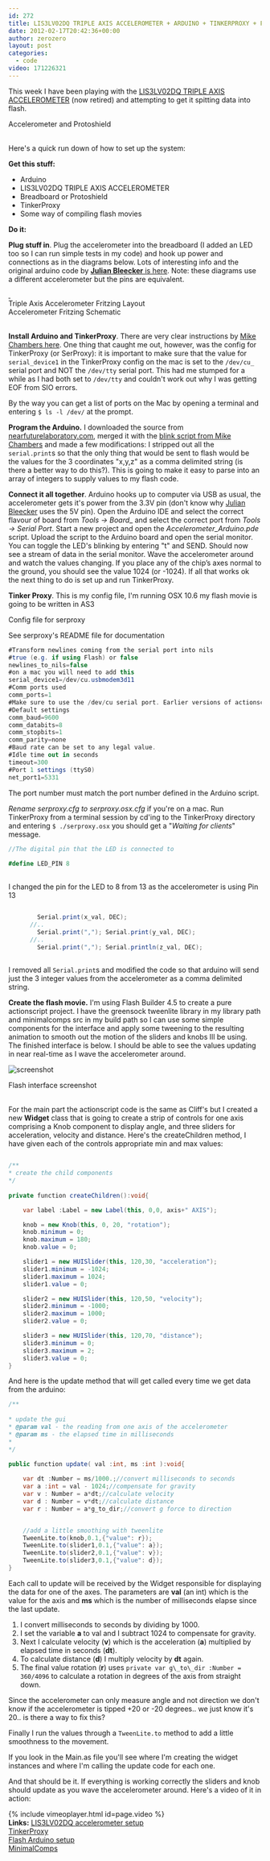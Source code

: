 ```yaml
---
id: 272
title: LIS3LV02DQ TRIPLE AXIS ACCELEROMETER + ARDUINO + TINKERPROXY + FLASH
date: 2012-02-17T20:42:36+00:00
author: zerozero
layout: post
categories:
  - code
video: 171226321
---
```

This week I have been playing with the [LIS3LV02DQ TRIPLE AXIS ACCELEROMETER](http://www.sparkfun.com/products/758) (now retired) and attempting to get it spitting data into flash.

<div class="img_row">
	<img class="col three" src="{{ site.baseurl }}/images/uploads/IMG_1712_c.jpg" alt="" title="accelerometer"/>
</div>
<div class="col three caption">
	Accelerometer and Protoshield
</div>
<br/>


Here's a quick run down of how to set up the system:

**Get this stuff:**

- Arduino
- LIS3LV02DQ TRIPLE AXIS ACCELEROMETER
- Breadboard or Protoshield
- TinkerProxy
- Some way of compiling flash movies
    

**Do it:**

**Plug stuff in**. Plug the accelerometer into the breadboard (I added an LED too so I can run simple tests in my code) and hook up power and connections as in the diagrams below. Lots of interesting info and the original arduino code by [**Julian Bleecker** is here](http://nearfuturelaboratory.com/2006/09/22/arduino-and-the-lis3lv02dq-triple-axis-accelerometer/). Note: these diagrams use a different accelerometer but the pins are equivalent.

<div class="img_row">
	<a href="/images/uploads/acc_ard_fla_bb.jpg">
	<img class="col two left" src="{{ site.baseurl }}/images/uploads/acc_ard_fla_bb.jpg" alt="" title="Triple Axis Accelerometer Fritzing Layout"/>
	</a>
	<a href="/images/uploads/acc_ard_fla_schem.jpg">
	<img class="col one right" src="{{ site.baseurl }}/images/uploads/acc_ard_fla_schem.jpg" alt="" title="Accelerometer Fritzing Schematic"/>
	</a>
</div>
<div class="col two left caption">
	Triple Axis Accelerometer Fritzing Layout
</div>
<div class="col one right caption">
	Accelerometer Fritzing Schematic
</div>
<br/>
  

**Install Arduino and TinkerProxy**. There are very clear instructions by [Mike Chambers here](http://www.mikechambers.com/blog/2010/08/04/getting-started-with-flash-and-arduino/). One thing that caught me out, however, was the config for TinkerProxy (or SerProxy): it is important to make sure that the value for `serial_device1` in the TinkerProxy config on the mac is set to the `/dev/cu_` serial port and NOT the `/dev/tty` serial port. This had me stumped for a while as I had both set to `/dev/tty` and couldn't work out why I was getting EOF from SIO errors.
  
By the way you can get a list of ports on the Mac by opening a terminal and entering `$ ls -l /dev/` at the prompt.

**Program the Arduino.** I downloaded the source from <a href="http://www.nearfuturelaboratory.com/2006/09/22/arduino-and-the-lis3lv02dq-triple-axis-accelerometer/" target="_blank">nearfuturelaboratory.com</a>, merged it with the <a href="http://www.mikechambers.com/blog/2010/08/04/getting-started-with-flash-and-arduino/" target="_blank">blink script from Mike Chambers</a> and made a few modifications: I stripped out all the `serial.print`s so that the only thing that would be sent to flash would be the values for the 3 coordinates "x,y,z" as a comma delimited string (is there a better way to do this?). This is going to make it easy to parse into an array of integers to supply values to my flash code.

**Connect it all together**. Arduino hooks up to computer via USB as usual, the accelerometer gets it's power from the 3.3V pin (don't know why [Julian Bleecker](http://nearfuturelaboratory.com/2006/09/22/arduino-and-the-lis3lv02dq-triple-axis-accelerometer/) uses the 5V pin). Open the Arduino IDE and select the correct flavour of board from _Tools -> Board__ and select the correct port from _Tools -> Serial Port_. Start a new project and open the _Accelerometer_Arduino.pde_ script. Upload the script to the Arduino board and open the serial monitor. You can toggle the LED's blinking by entering "t" and SEND. Should now see a stream of data in the serial monitor. Wave the accelerometer around and watch the values changing. If you place any of the chip’s axes normal to the ground, you should see the value 1024 (or -1024). If all that works ok the next thing to do is set up and run TinkerProxy.

**Tinker Proxy**. This is my config file, I'm running OSX 10.6 my flash movie is going to be written in AS3

Config file for serproxy

See serproxy's README file for documentation


```csharp
#Transform newlines coming from the serial port into nils
#true (e.g. if using Flash) or false
newlines_to_nils=false
#on a mac you will need to add this
serial_device1=/dev/cu.usbmodem3d11
#Comm ports used
comm_ports=1  
#Make sure to use the /dev/cu serial port. Earlier versions of actionscript required newlines_to_nils=true
#Default settings
comm_baud=9600  
comm_databits=8  
comm_stopbits=1  
comm_parity=none 
#Baud rate can be set to any legal value.  
#Idle time out in seconds
timeout=300
#Port 1 settings (ttyS0)
net_port1=5331
```
  
The port number must match the port number defined in the Arduino script.

_Rename serproxy.cfg to serproxy.osx.cfg_ if you're on a mac. Run TinkerProxy from a terminal session by cd'ing to the TinkerProxy directory and entering `$ ./serproxy.osx` you should get a "_Waiting for clients_" message.


```csharp  
//The digital pin that the LED is connected to
  
#define LED_PIN 8
  
```
  
I changed the pin for the LED to 8 from 13 as the accelerometer is using Pin 13
  
```csharp

        Serial.print(x_val, DEC);
      //..
        Serial.print(","); Serial.print(y_val, DEC);
      //..
        Serial.print(","); Serial.println(z_val, DEC);
    

```

I removed all `Serial.print`s and modified the code so that arduino will send just the 3 integer values from the accelerometer as a comma delimited string.

**Create the flash movie.** I'm using Flash Builder 4.5 to create a pure actionscript project. I have the greensock tweenlite library in my library path and minimalcomps src in my build path so I can use some simple components for the interface and apply some tweening to the resulting animation to smooth out the motion of the sliders and knobs Ill be using. The finished interface is below. I should be able to see the values updating in near real-time as I wave the accelerometer around.

![screenshot](/images/uploads/acc_ard_fla_screenshot1.jpg)
<div class="col three caption">
	Flash interface screenshot
</div>
<br/>

For the main part the actionscript code is the same as Cliff's but I created a new **Widget** class that is going to create a strip of controls for one axis comprising a Knob component to display angle, and three sliders for acceleration, velocity and distance. Here's the createChildren method, I have given each of the controls appropriate min and max values:
  
```csharp

/**
* create the child components         
*/
          
private function createChildren():void{

    var label :Label = new Label(this, 0,0, axis+" AXIS");

    knob = new Knob(this, 0, 20, "rotation");
    knob.minimum = 0;
    knob.maximum = 180;
    knob.value = 0;

    slider1 = new HUISlider(this, 120,30, "acceleration");
    slider1.minimum = -1024;
    slider1.maximum = 1024;
    slider1.value = 0;

    slider2 = new HUISlider(this, 120,50, "velocity");
    slider2.minimum = -1000;
    slider2.maximum = 1000;
    slider2.value = 0;

    slider3 = new HUISlider(this, 120,70, "distance");
    slider3.minimum = 0;
    slider3.maximum = 2;
    slider3.value = 0;
}
```
    

And here is the update method that will get called every time we get data from the arduino:
  
```csharp
/**
           
* update the gui
* @param val - the reading from one axis of the accelerometer           
* @param ms - the elapsed time in milliseconds           
*           
*/
          
public function update( val :int, ms :int ):void{

    var dt :Number = ms/1000.;//convert milliseconds to seconds
    var a :int = val - 1024;//compensate for gravity
    var v : Number = a*dt;//calculate velocity
    var d : Number = v*dt;//calculate distance
    var r : Number = a*g_to_dir;//convert g force to direction


    //add a little smoothing with tweenlite
    TweenLite.to(knob,0.1,{"value": r});
    TweenLite.to(slider1,0.1,{"value": a});
    TweenLite.to(slider2,0.1,{"value": v});
    TweenLite.to(slider3,0.1,{"value": d});
}
```

Each call to update will be received by the Widget responsible for displaying the data for one of the axes. The parameters are **val** (an int) which is the value for the axis and **ms** which is the number of milliseconds elapse since the last update.

  1. I convert milliseconds to seconds by dividing by 1000. 
  2. I set the variable **a** to val and I subtract 1024 to compensate for gravity. 
  3. Next I calculate velocity (**v**) which is the acceleration (**a**) multiplied by elapsed time in seconds (**dt**). 
  4. To calculate distance (**d**) I multiply velocity by **dt** again. 
  5. The final value rotation (**r**) uses `private var g\_to\_dir :Number = 360/4096` to calculate a rotation in degrees of the axis from straight down.

Since the accelerometer can only measure angle and not direction we don't know if the accelerometer is tipped +20 or -20 degrees.. we just know it's 20.. is there a way to fix this?
  
Finally I run the values through a `TweenLite.to` method to add a little smoothness to the movement.
  
If you look in the Main.as file you'll see where I'm creating the widget instances and where I'm calling the update code for each one.
  
And that should be it. If everything is working correctly the sliders and knob should update as you wave the accelerometer around. Here's a video of it in action:
  
{% include vimeoplayer.html id=page.video %}
  <br/>
**Links:**
[LIS3LV02DQ accelerometer setup](http://www.nearfuturelaboratory.com/2006/09/22/arduino-and-the-lis3lv02dq-triple-axis-accelerometer)  
[TinkerProxy](http://code.google.com/p/tinkerit/downloads/list)  
[Flash Arduino setup](http://www.mikechambers.com/blog/2010/08/04/getting-started-with-flash-and-arduino/)  
[MinimalComps](http://www.minimalcomps.com/)
  


